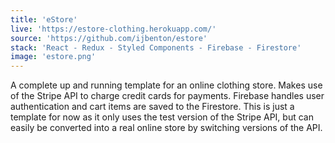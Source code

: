 ```yaml
---
title: 'eStore'
live: 'https://estore-clothing.herokuapp.com/'
source: 'https://github.com/ijbenton/estore'
stack: 'React - Redux - Styled Components - Firebase - Firestore'
image: 'estore.png'
---
```


A complete up and running template for an online clothing store. Makes use of the Stripe API to charge credit cards for payments. Firebase handles user authentication and cart items are saved to the Firestore. This is just a template for now as it only uses the test version of the Stripe API, but can easily be converted into a real online store by switching versions of the API.